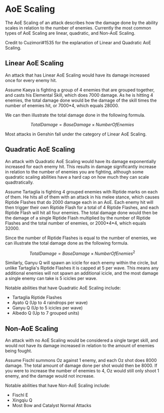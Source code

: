 # AoE Scaling

The AoE Scaling of an attack describes how the damage done by the ability scales in relation to the number of enemies. Currently the most common types of AoE Scaling are linear, quadratic, and Non-AoE Scaling.

Credit to Cuzimori\#1535 for the explanation of Linear and Quadratic AoE Scaling.

## Linear AoE Scaling
An attack that has Linear AoE Scaling would have its damage increased once for every enemy hit. 

Assume Kaeya is fighting a group of 4 enemies that are grouped together, and casts his Elemental Skill, which does 7000 damage. As he is hitting 4 enemies, the total damage done would be the damage of the skill times the number of enemies hit, or 7000\*4, which equals 28000.

We can then illustrate the total damage done in the following formula.

$$ Total Damage = Base Damage \times NumberOfEnemies $$

Most attacks in Genshin fall under the category of Linear AoE Scaling.

## Quadratic AoE Scaling
An attack with Quadratic AoE Scaling would have its damage exponentially increased for each enemy hit. This results in damage significantly increase in relation to the number of enemies you are fighting, although some quadratic scaling abilities have a hard cap on how much they can scale quadtratically.

Assume Tartaglia is fighting 4 grouped enemies with Riptide marks on each of them. He hits all of them with an attack in his melee stance, which causes Riptide Flashes that do 2000 damage each in an AoE. Each enemy hit will then trigger their own Riptide Flash for a total of 4 Riptide Flashes, and each Riptide Flash will hit all four enemies. The total damage done would then be the damage of a single Riptide Flash multiplied by the number of Riptide Flashes and the total number of enemies, or 2000\*4\*4, which equals 32000.

Since the number of Riptide Flashes is equal to the number of enemies, we can illustrate the total damage done as the following formula.

$$ Total Damage = Base Damage \times NumberOfEnemies^{2} $$

Similarly, Ganyu Q will spawn an icicle for each enemy within the circle, but unlike Tartaglia's Riptide Flashes it is capped at 5 per wave. This means any additional enemies will not spawn an additional icicle, and the most damage a single enemy can take is 5 icicles per wave.

Notable abilities that have Quadratic AoE Scaling include:
  * Tartaglia Riptide Flashes
  * Ayato Q (Up to 4 raindrops per wave)
  * Ganyu Q (Up to 5 icicles per wave)
  * Albedo Q (Up to 7 grouped units)

## Non-AoE Scaling
An attack with no AoE Scaling would be considered a single target skill, and would not have its damage increased in relation to the amount of enemies being fought.

Assume Fischl summons Oz against 1 enemy, and each Oz shot does 8000 damage. The total amount of damage done per shot would then be 8000. If you were to increase the number of enemies to 4, Oz would still only shoot 1 enemy, and the damage would not increase.

Notable abilities that have Non-AoE Scaling include:
  * Fischl E
  * Xingqiu Q
  * Most Bow and Catalyst Normal Attacks
  
